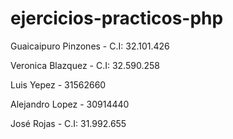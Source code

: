 # ejercicios-practicos-php
Guaicaipuro Pinzones - C.I: 32.101.426

Veronica Blazquez - C.I: 32.590.258 

Luis  Yepez - 31562660

Alejandro Lopez - 30914440

José Rojas - C.I: 31.992.655
